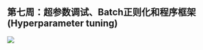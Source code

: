  ## 第七周：超参数调试、Batch正则化和程序框架(Hyperparameter tuning)

![](https://github.com/steveLauwh/DeepLearning-notes/raw/master/DeepLearning.ai_Notes/image/7.PNG)
